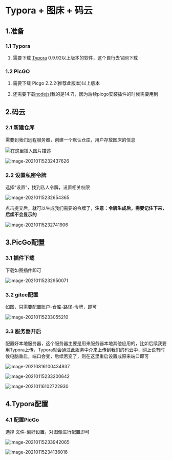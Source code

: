 # Typora + 图床 + 码云

## 1.准备
### 1.1 Typora
1. 需要下载 [Typora](https://www.typora.io/#windows) 0.9.92以上版本的软件，这个自行去官网下载

### 1.2 PicGO

1. 需要下载 Picgo 2.2.2(推荐此版本)以上版本

2. 还需要下载[nodejs](http://nodejs.cn/download/)(我的是14.7)，因为后续picgo安装插件的时候需要用到

## 2.码云

### 2.1 新建仓库

需要到我们远程服务器，创建一个默认仓库，用户存放图床的信息

![在这里插入图片描述](https://gitee.com/wuyilong/picture-bed/raw/master/img/watermark,type_ZmFuZ3poZW5naGVpdGk,shadow_10,text_aHR0cHM6Ly9ibG9nLmNzZG4ubmV0L3UwMTAyNDcxNjY=,size_16,color_FFFFFF,t_70)



![image-20210115232437626](https://gitee.com/wuyilong/picture-bed/raw/master/img/2262499581f151695d290106f558bf24.png)

### 2.2 设置私密令牌

选择“设置”，找到私人令牌，设置相关权限

![image-20210115232654365](https://gitee.com/wuyilong/picture-bed/raw/master/img/10f3185685562b71b73c9c12f2b7db11.png)

点击提交后，就可以生成我们需要的令牌了，**注意：令牌生成后，需要记住下来，后续不会显示的**

![image-20210115232741906](https://gitee.com/wuyilong/picture-bed/raw/master/img/2f825485c45abbdfc1f74d958ea6873b.png)

## 3.PicGo配置

### 3.1 插件下载

下载如图插件即可

![image-20210115232950071](https://gitee.com/wuyilong/picture-bed/raw/master/img/42f337054c31d7b42da60c574342b44e.png)

### 3.2 gitee配置

如图，只需要配置账户-仓库-路径-令牌，即可

![image-20210115233055210](https://gitee.com/wuyilong/picture-bed/raw/master/img/c071083818bb128b180fdb801c136b96.png)

### 3.3 服务器开启

配置好本地服务器，这个服务器主要是用来服务器本地其他应用的，比如后续我要用Typora上传，Typora就会通过此服务中介来上传到我们的码云中，网上说有时候电脑重启，端口会变，后续若变了，则在这里重启设置成原来端口即可

![image-20210816100434937](https://i.loli.net/2021/08/16/CmSJzd9ApuElwKT.png)



![image-20210115233200642](https://gitee.com/wuyilong/picture-bed/raw/master/img/aa8aad61eddb9db27f76a7c2e5622325.png)



![image-20210116102722930](https://gitee.com/wuyilong/picture-bed/raw/master/img/6e4fbcfd709681e58eb3d8bc543b8469.png)

## 4.Typora配置

### 4.1 配置PicGo

选择 文件-偏好设置，对图像进行配置即可

![image-20210115233942065](https://gitee.com/wuyilong/picture-bed/raw/master/img/769d2a15cff4d835d6ff65707ec2e223.png)



![image-20210115234136016](https://gitee.com/wuyilong/picture-bed/raw/master/img/53bce1c00f2a97b35d2f3c31c424cf97.png)